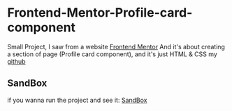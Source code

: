 # Frontend-Mentor-Profile-card-component
Small Project, I saw from a website [Frontend Mentor](https://www.frontendmentor.io/challenges/profile-card-component-cfArpWshJ) And it's about creating a section of page (Profile card component), and it's just HTML & CSS my [github](https://github.com/Ahmed-Wasl)

## SandBox
if you wanna run the project and see it: [SandBox](https://codesandbox.io/p/sandbox/frontend-mentor-profile-card-component-55ny62)

